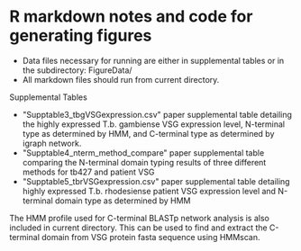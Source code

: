 # R markdown notes and code for generating figures

* Data files necessary for running are either in supplemental tables or in the subdirectory: FigureData/
* All markdown files should run from current directory.

Supplemental Tables 
* "Supptable3_tbgVSGexpression.csv" paper supplemental table detailing the highly expressed T.b. gambiense VSG expression level, N-terminal type as determined by HMM, and C-terminal type as determined by igraph network.
* "Supptable4_nterm_method_compare" paper supplemental table comparing the N-terminal domain typing results of three different methods for tb427 and patient VSG
* "Supptable5_tbrVSGexpression.csv" paper supplemental table detailing highly expressed T.b. rhodesiense patient VSG expression level and N-terminal domain type as determined by HMM

The HMM profile used for C-terminal BLASTp network analysis is also included in current directory. This can be used to find and extract the C-terminal domain from VSG protein fasta sequence using HMMscan.
